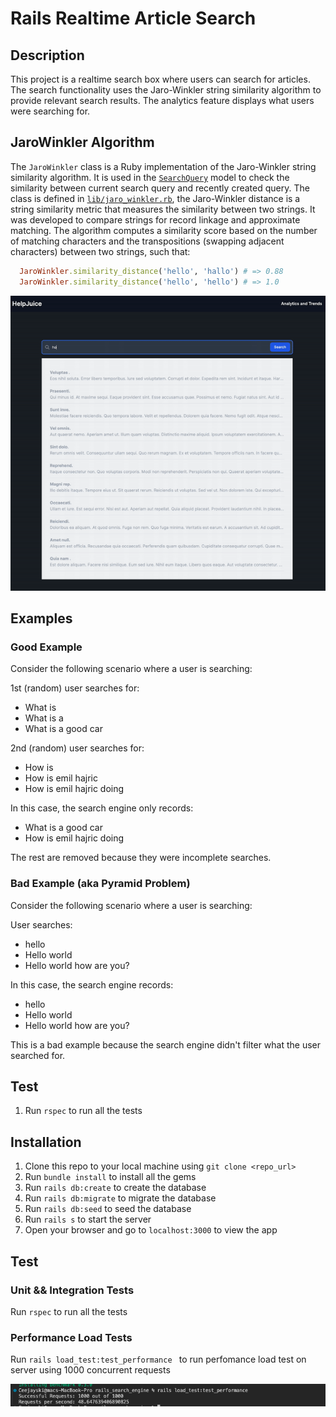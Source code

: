 # Rails Realtime Article Search
## Description
This project is a realtime search box where users can search for articles. The search functionality uses the Jaro-Winkler string similarity algorithm to provide relevant search results. The analytics feature displays what users were searching for.
## JaroWinkler Algorithm

The `JaroWinkler` class is a Ruby implementation of the Jaro-Winkler string similarity algorithm. It is used in the [`SearchQuery`](app/models/search_query.rb) model to check the similarity between current search query and recently created query. The class is defined in [`lib/jaro_winkler.rb`](lib/jaro_winkler.rb), the Jaro-Winkler distance is a string similarity metric that measures the similarity between two strings. It was developed to compare strings for record linkage and approximate matching. The algorithm computes a similarity score based on the number of matching characters and the transpositions (swapping adjacent characters) between two strings, such that:

```ruby
  JaroWinkler.similarity_distance('hello', 'hallo') # => 0.88
  JaroWinkler.similarity_distance('hello', 'hello') # => 1.0
```



![Alt text](sample.gif)
## Examples

### Good Example

Consider the following scenario where a user is searching:

1st (random) user searches for:
- What is
- What is a
- What is a good car

2nd (random) user searches for:
- How is
- How is emil hajric
- How is emil hajric doing

In this case, the search engine only records:
- What is a good car
- How is emil hajric doing

The rest are removed because they were incomplete searches.

### Bad Example (aka Pyramid Problem)

Consider the following scenario where a user is searching:

User searches:
- hello
- Hello world
- Hello world how are you?

In this case, the search engine records:
- hello
- Hello world
- Hello world how are you?

This is a bad example because the search engine didn't filter what the user searched for.
## Test

1. Run `rspec` to run all the tests


## Installation
1. Clone this repo to your local machine using `git clone <repo_url>`
2. Run `bundle install` to install all the gems
3. Run `rails db:create` to create the database
4. Run `rails db:migrate` to migrate the database
5. Run `rails db:seed` to seed the database
6. Run `rails s` to start the server
7. Open your browser and go to `localhost:3000` to view the app

## Test
### Unit && Integration Tests
Run `rspec` to run all the tests

### Performance Load Tests
Run `rails load_test:test_performance ` to run perfomance load test on server using 1000 concurrent requests

![Alt text](loadtest.png)
